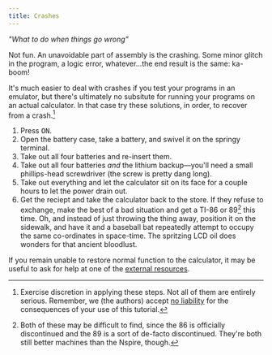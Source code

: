 ```yaml
---
title: Crashes
---
```


*"What to do when things go wrong"*

Not fun. An unavoidable part of assembly is the crashing. Some minor
glitch in the program, a logic error, whatever...the end result is the
same: ka-boom!

It's much easier to deal with crashes if you test your programs in an emulator,
but there's ultimately no subsitute for running your programs on an actual
calculator. In that case try these solutions, in order, to recover from a
crash.[^cheek]

1. Press <kbd>ON</kbd>.
2. Open the battery case, take a battery, and swivel it on the springy
   terminal.
3. Take out all four batteries and re-insert them.
4. Take out all four batteries *and* the lithium backup—you'll need a small
   phillips-head screwdriver (the screw is pretty dang long).
5. Take out everything and let the calculator sit on its face for a couple
   hours to let the power drain out.
6. Get the reciept and take the calculator back to the store. If they
   refuse to exchange, make the best of a bad situation and get a TI-86 or
   89[^86] this time. Oh, and instead of just throwing the thing away, position
   it on the sidewalk, and have it and a baseball bat repeatedly attempt to
   occupy the same co-ordinates in space-time. The spritzing LCD oil does
   wonders for that ancient bloodlust.

If you remain unable to restore normal function to the calculator, it may
be useful to ask for help at one of the [external resources](linx.html).

[^cheek]: Exercise discretion in applying these steps. Not all of them are
entirely serious. Remember, we (the authors) accept [no liability][warranty]
for the consequences of your use of this tutorial.

[^86]: Both of these may be difficult to find, since the 86 is officially
discontinued and the 89 is a sort of de-facto discontinued. They're both
still better machines than the Nspire, though.

[warranty]: ../welcome.html#warranty-disclaimer
